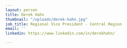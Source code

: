 ```yaml
---
layout: person
title: Derek Hahn
thumbnail: "/uploads/derek-hahn.jpg"
job_title: Regional Vice President - Central Region
email: ''
linkedin: https://www.linkedin.com/in/derekhahn/

---
```

